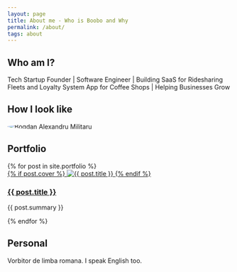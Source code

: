 ```yaml
---
layout: page
title: About me - Who is Boobo and Why
permalink: /about/
tags: about
---
```



## Who am I?

Tech Startup Founder | Software Engineer | Building SaaS for Ridesharing Fleets and Loyalty System App for Coffee Shops | Helping Businesses Grow

## How I look like

<img src="{{ site.baseurl }}/images/me-02.jpg" alt="Bogdan Alexandru Militaru" class="avatar"  style="max-height: 400px;border-radius: 50%;display: block;margin: 0 auto;"/>

## Portfolio

<div class="portfolio">
    <div class="posts" id="search-container">
        {% for post in site.portfolio %}
        <div class="post">
            <a href="{{ post.url | prepend: site.baseurl }}" class="post-link">
                {% if post.cover %}
                <span class="cover">
                    <img src="{{ post.cover }}" alt="{{ post.title }}"/>
                </span>
                {% endif %}
                <h3 class="post-title">{{ post.title }}</h3>
            </a>
            <p class="post-summary">{{ post.summary }}</p>
        </div>
        {% endfor %}
    </div>
</div>

## Personal

Vorbitor de limba romana. I speak English too.